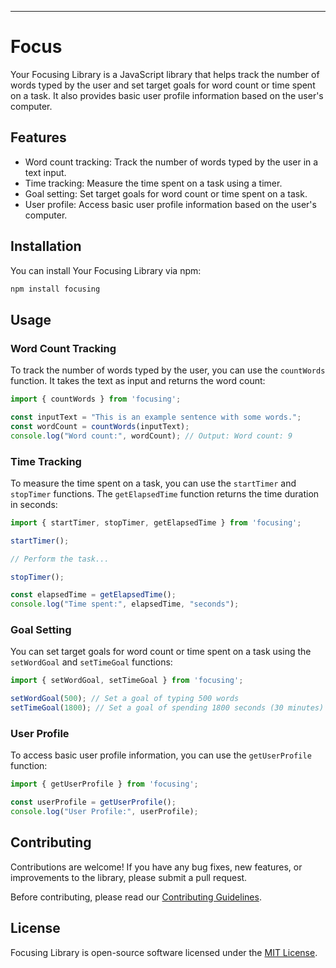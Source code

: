 
---

# Focus

Your Focusing Library is a JavaScript library that helps track the number of words typed by the user and set target goals for word count or time spent on a task. It also provides basic user profile information based on the user's computer.

## Features

- Word count tracking: Track the number of words typed by the user in a text input.
- Time tracking: Measure the time spent on a task using a timer.
- Goal setting: Set target goals for word count or time spent on a task.
- User profile: Access basic user profile information based on the user's computer.

## Installation

You can install Your Focusing Library via npm:

```bash
npm install focusing
```

## Usage

### Word Count Tracking

To track the number of words typed by the user, you can use the `countWords` function. It takes the text as input and returns the word count:

```javascript
import { countWords } from 'focusing';

const inputText = "This is an example sentence with some words.";
const wordCount = countWords(inputText);
console.log("Word count:", wordCount); // Output: Word count: 9
```

### Time Tracking

To measure the time spent on a task, you can use the `startTimer` and `stopTimer` functions. The `getElapsedTime` function returns the time duration in seconds:

```javascript
import { startTimer, stopTimer, getElapsedTime } from 'focusing';

startTimer();

// Perform the task...

stopTimer();

const elapsedTime = getElapsedTime();
console.log("Time spent:", elapsedTime, "seconds");
```

### Goal Setting

You can set target goals for word count or time spent on a task using the `setWordGoal` and `setTimeGoal` functions:

```javascript
import { setWordGoal, setTimeGoal } from 'focusing';

setWordGoal(500); // Set a goal of typing 500 words
setTimeGoal(1800); // Set a goal of spending 1800 seconds (30 minutes) on the task
```

### User Profile

To access basic user profile information, you can use the `getUserProfile` function:

```javascript
import { getUserProfile } from 'focusing';

const userProfile = getUserProfile();
console.log("User Profile:", userProfile);
```

## Contributing

Contributions are welcome! If you have any bug fixes, new features, or improvements to the library, please submit a pull request.

Before contributing, please read our [Contributing Guidelines](CONTRIBUTING.md).

## License

Focusing Library is open-source software licensed under the [MIT License](LICENSE).

